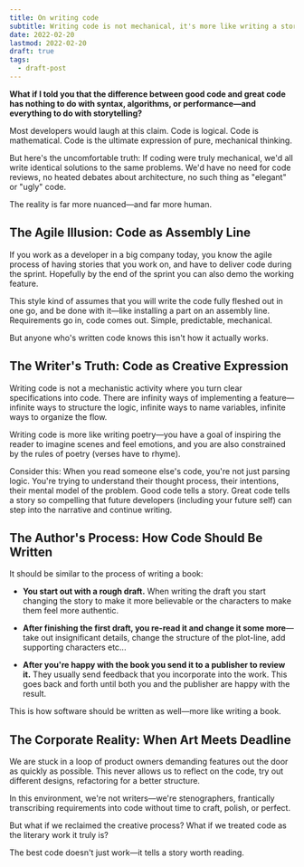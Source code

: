 ```yaml
---
title: On writing code
subtitle: Writing code is not mechanical, it's more like writing a story
date: 2022-02-20
lastmod: 2022-02-20
draft: true
tags:
  - draft-post
---
```


**What if I told you that the difference between good code and great code has nothing to do with syntax, algorithms, or performance—and everything to do with storytelling?**

Most developers would laugh at this claim. Code is logical. Code is mathematical. Code is the ultimate expression of pure, mechanical thinking.

But here's the uncomfortable truth: If coding were truly mechanical, we'd all write identical solutions to the same problems. We'd have no need for code reviews, no heated debates about architecture, no such thing as "elegant" or "ugly" code.

The reality is far more nuanced—and far more human.

## The Agile Illusion: Code as Assembly Line

If you work as a developer in a big company today, you know the agile process of having stories that you work on, and have to deliver code during the sprint. Hopefully by the end of the sprint you can also demo the working feature.

This style kind of assumes that you will write the code fully fleshed out in one go, and be done with it—like installing a part on an assembly line. Requirements go in, code comes out. Simple, predictable, mechanical.

But anyone who's written code knows this isn't how it actually works.

## The Writer's Truth: Code as Creative Expression

Writing code is not a mechanistic activity where you turn clear specifications into code. There are infinity ways of implementing a feature—infinite ways to structure the logic, infinite ways to name variables, infinite ways to organize the flow.

Writing code is more like writing poetry—you have a goal of inspiring the reader to imagine scenes and feel emotions, and you are also constrained by the rules of poetry (verses have to rhyme).

Consider this: When you read someone else's code, you're not just parsing logic. You're trying to understand their thought process, their intentions, their mental model of the problem. Good code tells a story. Great code tells a story so compelling that future developers (including your future self) can step into the narrative and continue writing.

## The Author's Process: How Code Should Be Written

It should be similar to the process of writing a book:

- **You start out with a rough draft.** When writing the draft you start changing the story to make it more believable or the characters to make them feel more authentic.

- **After finishing the first draft, you re-read it and change it some more**—take out insignificant details, change the structure of the plot-line, add supporting characters etc...

- **After you're happy with the book you send it to a publisher to review it.** They usually send feedback that you incorporate into the work. This goes back and forth until both you and the publisher are happy with the result.

This is how software should be written as well—more like writing a book.

## The Corporate Reality: When Art Meets Deadline

We are stuck in a loop of product owners demanding features out the door as quickly as possible. This never allows us to reflect on the code, try out different designs, refactoring for a better structure.

In this environment, we're not writers—we're stenographers, frantically transcribing requirements into code without time to craft, polish, or perfect.

But what if we reclaimed the creative process? What if we treated code as the literary work it truly is?

The best code doesn't just work—it tells a story worth reading.